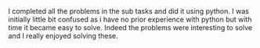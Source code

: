 I completed all the problems in the sub tasks and did it using python.
I was initially little bit confused as i have no prior experience with python but with time it became easy to solve.
Indeed the problems were interesting to solve and I really enjoyed solving these.
